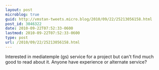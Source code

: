 ```yaml
---
layout: post
microblog: true
guid: http://vmstan-tweets.micro.blog/2010/09/22/25213056158.html
post_id: 3046322
date: 2010-09-22T07:52:33-0600
lastmod: 2010-09-22T07:52:33-0600
type: post
url: /2010/09/22/25213056158.html
---
```

Interested in mediatemple (gs) service for a project but can't find much good to read about it. Anyone have experience or alternate service?

